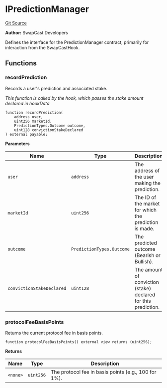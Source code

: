 # IPredictionManager
[Git Source](https://github.com/s-di-cola/swapcast/blob/10bd380d3ca954e00d476d112e2195c2a1a31bee/src/interfaces/IPredictionManager.sol)

**Author:**
SwapCast Developers

Defines the interface for the PredictionManager contract, primarily for interaction from the SwapCastHook.


## Functions
### recordPrediction

Records a user's prediction and associated stake.

*This function is called by the hook, which passes the stake amount declared in hookData.*


```solidity
function recordPrediction(
    address user,
    uint256 marketId,
    PredictionTypes.Outcome outcome,
    uint128 convictionStakeDeclared
) external payable;
```
**Parameters**

|Name|Type|Description|
|----|----|-----------|
|`user`|`address`|The address of the user making the prediction.|
|`marketId`|`uint256`|The ID of the market for which the prediction is made.|
|`outcome`|`PredictionTypes.Outcome`|The predicted outcome (Bearish or Bullish).|
|`convictionStakeDeclared`|`uint128`|The amount of conviction (stake) declared for this prediction.|


### protocolFeeBasisPoints

Returns the current protocol fee in basis points.


```solidity
function protocolFeeBasisPoints() external view returns (uint256);
```
**Returns**

|Name|Type|Description|
|----|----|-----------|
|`<none>`|`uint256`|The protocol fee in basis points (e.g., 100 for 1%).|


